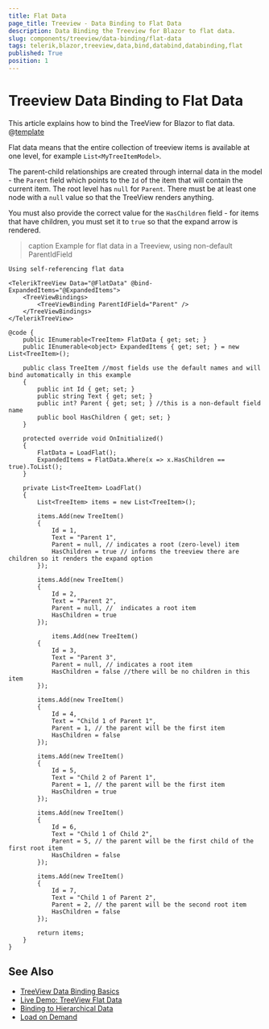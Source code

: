 ```yaml
---
title: Flat Data
page_title: Treeview - Data Binding to Flat Data
description: Data Binding the Treeview for Blazor to flat data.
slug: components/treeview/data-binding/flat-data
tags: telerik,blazor,treeview,data,bind,databind,databinding,flat
published: True
position: 1
---
```


# Treeview Data Binding to Flat Data

This article explains how to bind the TreeView for Blazor to flat data. 
@[template](/_contentTemplates/treeview/basic-example.md#data-binding-basics-link)


Flat data means that the entire collection of treeview items is available at one level, for example `List<MyTreeItemModel>`.

The parent-child relationships are created through internal data in the model - the `Parent` field which points to the `Id` of the item that will contain the current item. The root level has `null` for `Parent`. There must be at least one node with a `null` value so that the TreeView renders anything.

You must also provide the correct value for the `HasChildren` field - for items that have children, you must set it to `true` so that the expand arrow is rendered.

>caption Example for flat data in a Treeview, using non-default ParentIdField

````RAZOR
Using self-referencing flat data

<TelerikTreeView Data="@FlatData" @bind-ExpandedItems="@ExpandedItems">
	<TreeViewBindings>
		<TreeViewBinding ParentIdField="Parent" />
	</TreeViewBindings>
</TelerikTreeView>

@code {
	public IEnumerable<TreeItem> FlatData { get; set; }
	public IEnumerable<object> ExpandedItems { get; set; } = new List<TreeItem>();

	public class TreeItem //most fields use the default names and will bind automatically in this example
	{
		public int Id { get; set; }
		public string Text { get; set; }
		public int? Parent { get; set; } //this is a non-default field name
		public bool HasChildren { get; set; }
	}

	protected override void OnInitialized()
	{
		FlatData = LoadFlat();
		ExpandedItems = FlatData.Where(x => x.HasChildren == true).ToList();
	}

	private List<TreeItem> LoadFlat()
	{
		List<TreeItem> items = new List<TreeItem>();

		items.Add(new TreeItem()
		{
			Id = 1,
			Text = "Parent 1",
			Parent = null, // indicates a root (zero-level) item
			HasChildren = true // informs the treeview there are children so it renders the expand option
		});

		items.Add(new TreeItem()
		{
			Id = 2,
			Text = "Parent 2",
			Parent = null, //  indicates a root item
			HasChildren = true
		});

			items.Add(new TreeItem()
		{
			Id = 3,
			Text = "Parent 3",
			Parent = null, // indicates a root item
			HasChildren = false //there will be no children in this item
		});

		items.Add(new TreeItem()
		{
			Id = 4,
			Text = "Child 1 of Parent 1",
			Parent = 1, // the parent will be the first item
			HasChildren = false
		});

		items.Add(new TreeItem()
		{
			Id = 5,
			Text = "Child 2 of Parent 1",
			Parent = 1, // the parent will be the first item
			HasChildren = true
		});

		items.Add(new TreeItem()
		{
			Id = 6,
			Text = "Child 1 of Child 2",
			Parent = 5, // the parent will be the first child of the first root item
			HasChildren = false
		});

		items.Add(new TreeItem()
		{
			Id = 7,
			Text = "Child 1 of Parent 2",
			Parent = 2, // the parent will be the second root item
			HasChildren = false
		});

		return items;
	}
}
````


## See Also

  * [TreeView Data Binding Basics](slug://components/treeview/data-binding/overview)
  * [Live Demo: TreeView Flat Data](https://demos.telerik.com/blazor-ui/treeview/flat-data)
  * [Binding to Hierarchical Data](slug://components/treeview/data-binding/hierarchical-data)
  * [Load on Demand](slug://components/treeview/data-binding/load-on-demand)
